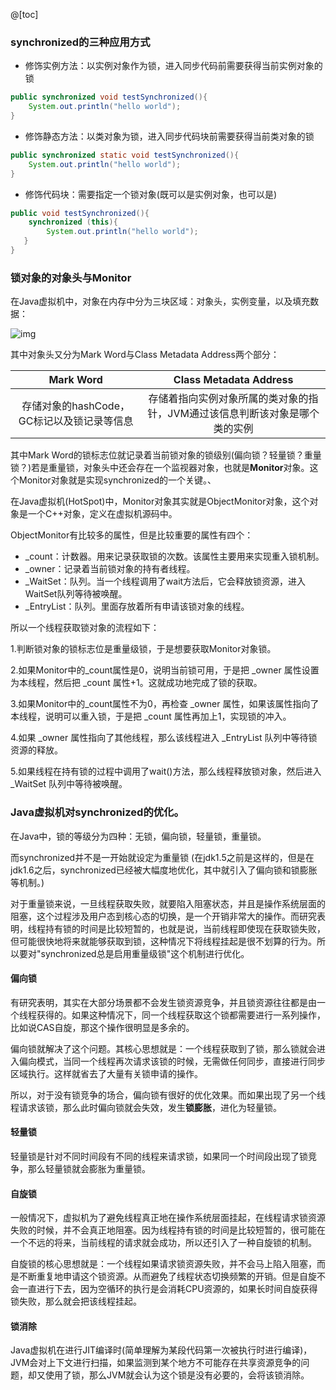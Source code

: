 @[toc]

### synchronized的三种应用方式

- 修饰实例方法：以实例对象作为锁，进入同步代码前需要获得当前实例对象的锁

```java
public synchronized void testSynchronized(){
    System.out.println("hello world");
}
```

- 修饰静态方法：以类对象为锁，进入同步代码块前需要获得当前类对象的锁

```java
public synchronized static void testSynchronized(){
    System.out.println("hello world");
}
```

- 修饰代码块：需要指定一个锁对象(既可以是实例对象，也可以是)

```java
public void testSynchronized(){
    synchronized (this){
    	System.out.println("hello world");
   }
}
```



### 锁对象的对象头与Monitor

在Java虚拟机中，对象在内存中分为三块区域：对象头，实例变量，以及填充数据：

![img](https://images2018.cnblogs.com/blog/1093668/201807/1093668-20180710192315570-1871982316.png)

其中对象头又分为Mark Word与Class Metadata Address两个部分：

|                 Mark Word                  |                    Class Metadata Address                    |
| :----------------------------------------: | :----------------------------------------------------------: |
| 存储对象的hashCode，GC标记以及锁记录等信息 | 存储着指向实例对象所属的类对象的指针，JVM通过该信息判断该对象是哪个类的实例 |

其中Mark Word的锁标志位就记录着当前锁对象的锁级别(偏向锁？轻量锁？重量锁？)若是重量锁，对象头中还会存在一个监视器对象，也就是**Monitor**对象。这个Monitor对象就是实现synchronized的一个关键。、

在Java虚拟机(HotSpot)中，Monitor对象其实就是ObjectMonitor对象，这个对象是一个C++对象，定义在虚拟机源码中。

ObjectMonitor有比较多的属性，但是比较重要的属性有四个：

- _count：计数器。用来记录获取锁的次数。该属性主要用来实现重入锁机制。
- _owner：记录着当前锁对象的持有者线程。
- _WaitSet：队列。当一个线程调用了wait方法后，它会释放锁资源，进入WaitSet队列等待被唤醒。
- _EntryList：队列。里面存放着所有申请该锁对象的线程。

所以一个线程获取锁对象的流程如下：

1.判断锁对象的锁标志位是重量级锁，于是想要获取Monitor对象锁。

2.如果Monitor中的_count属性是0，说明当前锁可用，于是把 _owner 属性设置为本线程，然后把 _count 属性+1。这就成功地完成了锁的获取。

3.如果Monitor中的_count属性不为0，再检查  _owner 属性，如果该属性指向了本线程，说明可以重入锁，于是把 _count 属性再加上1，实现锁的冲入。

4.如果 _owner 属性指向了其他线程，那么该线程进入 _EntryList 队列中等待锁资源的释放。

5.如果线程在持有锁的过程中调用了wait()方法，那么线程释放锁对象，然后进入 _WaitSet 队列中等待被唤醒。



### Java虚拟机对synchronized的优化。

在Java中，锁的等级分为四种：无锁，偏向锁，轻量锁，重量锁。

而synchronized并不是一开始就设定为重量锁 (在jdk1.5之前是这样的，但是在jdk1.6之后，synchronized已经被大幅度地优化，其中就引入了偏向锁和锁膨胀等机制。) 

对于重量锁来说，一旦线程获取失败，就要陷入阻塞状态，并且是操作系统层面的阻塞，这个过程涉及用户态到核心态的切换，是一个开销非常大的操作。而研究表明，线程持有锁的时间是比较短暂的，也就是说，当前线程即使现在获取锁失败，但可能很快地将来就能够获取到锁，这种情况下将线程挂起是很不划算的行为。所以要对"synchronized总是启用重量级锁"这个机制进行优化。

#### 偏向锁

有研究表明，其实在大部分场景都不会发生锁资源竞争，并且锁资源往往都是由一个线程获得的。如果这种情况下，同一个线程获取这个锁都需要进行一系列操作，比如说CAS自旋，那这个操作很明显是多余的。

偏向锁就解决了这个问题。其核心思想就是：一个线程获取到了锁，那么锁就会进入偏向模式，当同一个线程再次请求该锁的时候，无需做任何同步，直接进行同步区域执行。这样就省去了大量有关锁申请的操作。

所以，对于没有锁竞争的场合，偏向锁有很好的优化效果。而如果出现了另一个线程请求该锁，那么此时偏向锁就会失效，发生**锁膨胀**，进化为轻量锁。

#### 轻量锁

轻量锁是针对不同时间段有不同的线程来请求锁，如果同一个时间段出现了锁竞争，那么轻量锁就会膨胀为重量锁。

#### 自旋锁

一般情况下，虚拟机为了避免线程真正地在操作系统层面挂起，在线程请求锁资源失败的时候，并不会真正地阻塞。因为线程持有锁的时间是比较短暂的，很可能在一个不远的将来，当前线程的请求就会成功，所以还引入了一种自旋锁的机制。

自旋锁的核心思想就是：一个线程如果请求锁资源失败，并不会马上陷入阻塞，而是不断重复地申请这个锁资源。从而避免了线程状态切换频繁的开销。但是自旋不会一直进行下去，因为空循环的执行是会消耗CPU资源的，如果长时间自旋获得锁失败，那么就会把该线程挂起。

#### 锁消除

Java虚拟机在进行JIT编译时(简单理解为某段代码第一次被执行时进行编译)，JVM会对上下文进行扫描，如果监测到某个地方不可能存在共享资源竞争的问题，却又使用了锁，那么JVM就会认为这个锁是没有必要的，会将该锁消除。
